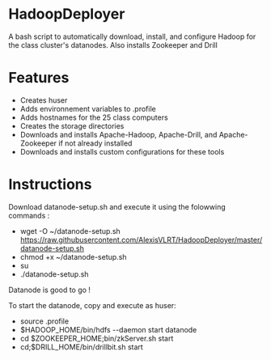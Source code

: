 # HadoopDeployer
A bash script to automatically download, install, and configure Hadoop for the class cluster's datanodes. Also installs Zookeeper and Drill

# Features

- Creates huser
- Adds environnement variables to .profile
- Adds hostnames for the 25 class computers
- Creates the storage directories
- Downloads and installs Apache-Hadoop, Apache-Drill, and Apache-Zookeeper if not already installed
- Downloads and installs custom configurations for these tools

# Instructions

Download datanode-setup.sh and execute it using the folowwing commands :

 - wget -O ~/datanode-setup.sh https://raw.githubusercontent.com/AlexisVLRT/HadoopDeployer/master/datanode-setup.sh
 - chmod +x ~/datanode-setup.sh
 - su
 - ./datanode-setup.sh

Datanode is good to go !

To start the datanode, copy and execute as huser:

- source .profile
- $HADOOP_HOME/bin/hdfs --daemon start datanode
- cd $ZOOKEEPER_HOME;bin/zkServer.sh start
- cd;$DRILL_HOME/bin/drillbit.sh start
